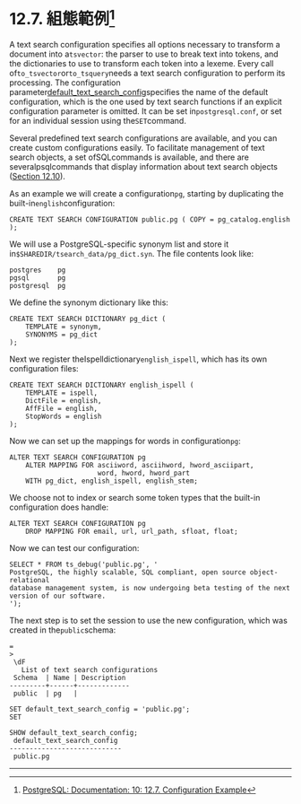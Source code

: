 # 12.7. 組態範例[^1]

A text search configuration specifies all options necessary to transform a document into a`tsvector`: the parser to use to break text into tokens, and the dictionaries to use to transform each token into a lexeme. Every call of`to_tsvector`or`to_tsquery`needs a text search configuration to perform its processing. The configuration parameter[default\_text\_search\_config](https://www.postgresql.org/docs/10/static/runtime-config-client.html#guc-default-text-search-config)specifies the name of the default configuration, which is the one used by text search functions if an explicit configuration parameter is omitted. It can be set in`postgresql.conf`, or set for an individual session using the`SET`command.

Several predefined text search configurations are available, and you can create custom configurations easily. To facilitate management of text search objects, a set ofSQLcommands is available, and there are severalpsqlcommands that display information about text search objects \([Section 12.10](https://www.postgresql.org/docs/10/static/textsearch-psql.html)\).

As an example we will create a configuration`pg`, starting by duplicating the built-in`english`configuration:

```
CREATE TEXT SEARCH CONFIGURATION public.pg ( COPY = pg_catalog.english );

```

We will use a PostgreSQL-specific synonym list and store it in`$SHAREDIR/tsearch_data/pg_dict.syn`. The file contents look like:

```
postgres    pg
pgsql       pg
postgresql  pg

```

We define the synonym dictionary like this:

```
CREATE TEXT SEARCH DICTIONARY pg_dict (
    TEMPLATE = synonym,
    SYNONYMS = pg_dict
);

```

Next we register theIspelldictionary`english_ispell`, which has its own configuration files:

```
CREATE TEXT SEARCH DICTIONARY english_ispell (
    TEMPLATE = ispell,
    DictFile = english,
    AffFile = english,
    StopWords = english
);

```

Now we can set up the mappings for words in configuration`pg`:

```
ALTER TEXT SEARCH CONFIGURATION pg
    ALTER MAPPING FOR asciiword, asciihword, hword_asciipart,
                      word, hword, hword_part
    WITH pg_dict, english_ispell, english_stem;

```

We choose not to index or search some token types that the built-in configuration does handle:

```
ALTER TEXT SEARCH CONFIGURATION pg
    DROP MAPPING FOR email, url, url_path, sfloat, float;

```

Now we can test our configuration:

```
SELECT * FROM ts_debug('public.pg', '
PostgreSQL, the highly scalable, SQL compliant, open source object-relational
database management system, is now undergoing beta testing of the next
version of our software.
');

```

The next step is to set the session to use the new configuration, which was created in the`public`schema:

```
=
>
 \dF
   List of text search configurations
 Schema  | Name | Description
---------+------+-------------
 public  | pg   |

SET default_text_search_config = 'public.pg';
SET

SHOW default_text_search_config;
 default_text_search_config
----------------------------
 public.pg
```

---



[^1]:  [PostgreSQL: Documentation: 10: 12.7. Configuration Example](https://www.postgresql.org/docs/10/static/textsearch-configuration.html)

